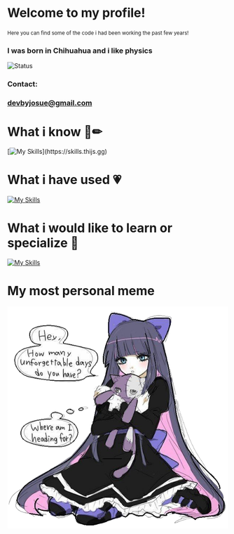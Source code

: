 
<h1>Welcome to my profile!</h1>
<small>Here you can find some of the code i had been working the past few years!</small>

### I was born in Chihuahua and i like physics
![Status](https://img.shields.io/static/v1?label=Status&message=InProgress&color=Green)

### Contact:
### devbyjosue@gmail.com

<p align="center">
  
<h1> What i know  💸✏</h1>

[![My Skills](https://skills.thijs.gg/icons?i=js,html,css,git,mysql,nodejs,py,react,tailwind,raspberrypi,linux,discord,ps,postman,vscode,)](https://skills.thijs.gg)
    
<h1>What i have used 💗</h1>

[![My Skills](https://skills.thijs.gg/icons?i=js,c,cs,dart,flutter,arduino,androidstudio,figma,java,jquery,kotlin,mongodb,php,postgres,unity)](https://skills.thijs.gg)

<h1> What i would like to learn or specialize 💖 </h1>

[![My Skills](https://skills.thijs.gg/icons?i=py,latex,matlab,julia,mongodb,fastapi,django,js,git,react,tailwind,raspberrypi,cassandra,dotnet,docker)](https://skills.thijs.gg)

<h1>My most personal meme</h1>
<img src="./images/finalnoBg.png">
  
</p>
